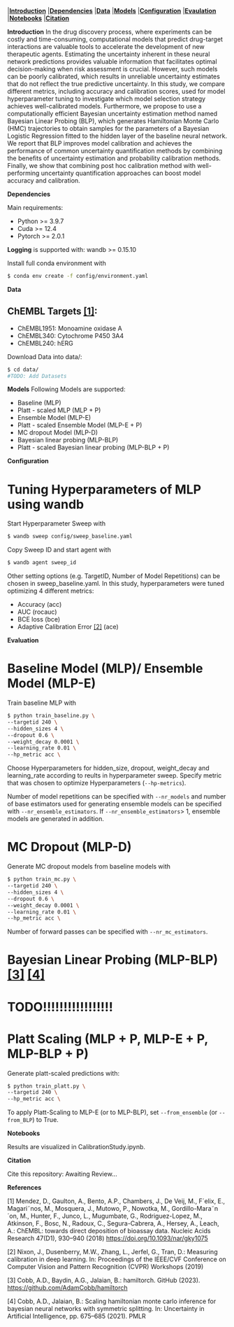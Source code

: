 |**[Introduction](#introduction)**
|**[Dependencies](#dependencies)**
|**[Data](#data)**
|**[Models](#models)**
|**[Configuration](#configuration)**
|**[Evaulation](#evaluation)**
|**[Notebooks](#notebooks)**
|**[Citation](#citation)**

**Introduction**
In the drug discovery process, where experiments can be costly and time-consuming, computational models that predict drug-target interactions are valuable tools to accelerate the development of new therapeutic agents.
Estimating the uncertainty inherent in these neural network predictions provides valuable information that facilitates optimal decision-making when risk assessment is crucial.
However, such models can be poorly calibrated, which results in unreliable uncertainty estimates that do not reflect the true predictive uncertainty.
In this study, we compare different metrics, including accuracy and calibration scores, used for model hyperparameter tuning to investigate which model selection strategy achieves well-calibrated models.
Furthermore, we propose to use a computationally efficient Bayesian uncertainty estimation method named Bayesian Linear Probing (BLP), which generates Hamiltonian Monte Carlo (HMC) trajectories to obtain samples for the parameters of a Bayesian Logistic Regression fitted to the hidden layer of the baseline neural network.
We report that BLP improves model calibration and achieves the performance of common uncertainty quantification methods by combining the benefits of uncertainty estimation and probability calibration methods.
Finally, we show that combining post hoc calibration method with well-performing uncertainty quantification approaches can boost model accuracy and calibration.

**Dependencies**

Main requirements:
- Python >= 3.9.7
- Cuda >= 12.4
- Pytorch >= 2.0.1

**Logging** is supported with: wandb >= 0.15.10

Install full conda environment with

```bash
$ conda env create -f config/environment.yaml
```


**Data**
## ChEMBL Targets [[1]](#1):

- ChEMBL1951: Monoamine oxidase A
- ChEMBL340: Cytochrome P450 3A4
- ChEMBL240: hERG


Download Data into data/:

```bash
$ cd data/
#TODO: Add Datasets
```

**Models**
Following Models are supported:

- Baseline (MLP)
- Platt - scaled MLP (MLP + P)
- Ensemble Model (MLP-E)
- Platt - scaled Ensemble Model (MLP-E + P)
- MC dropout Model (MLP-D)
- Bayesian linear probing (MLP-BLP)
- Platt - scaled Bayesian linear probing (MLP-BLP + P)

**Configuration**
# Tuning Hyperparameters of MLP using wandb

Start Hyperparameter Sweep with

```bash
$ wandb sweep config/sweep_baseline.yaml 

```

Copy Sweep ID and start agent with 
```bash
$ wandb agent sweep_id 

```

Other setting options (e.g. TargetID, Number of Model Repetitions) can be chosen in sweep_baseline.yaml. 
In this study, hyperparameters were tuned optimizing 4 different metrics:

- Accuracy (acc)
- AUC (rocauc)
- BCE loss (bce)
- Adaptive Calibration Error [[2]](#2) (ace)

**Evaluation**

# Baseline Model (MLP)/ Ensemble Model (MLP-E) 

Train baseline MLP with 

```bash
$ python train_baseline.py \
--targetid 240 \
--hidden_sizes 4 \
--dropout 0.6 \
--weight_decay 0.0001 \
--learning_rate 0.01 \
--hp_metric acc \
```
Choose Hyperparameters for hidden_size, dropout, weight_decay and learning_rate according to reults in hyperparameter sweep. Specify metric that was chosen to optimize Hyperparameters (```--hp-metrics```).

Number of model repetitions can be specified with ```--nr_models``` and number of base estimators used for generating ensemble models can be specified with ```--nr_ensemble_estimators```. If ```--nr_ensemble_estimators```> 1, ensemble models are generated in addition.

# MC Dropout (MLP-D)
Generate MC dropout models from baseline models with

```bash
$ python train_mc.py \
--targetid 240 \
--hidden_sizes 4 \
--dropout 0.6 \
--weight_decay 0.0001 \
--learning_rate 0.01 \
--hp_metric acc \
```

Number of forward passes can be specified with ```--nr_mc_estimators```.

# Bayesian Linear Probing (MLP-BLP) [[3]](#3) [[4]](#4) 
# TODO!!!!!!!!!!!!!!!!!

# Platt Scaling (MLP + P, MLP-E + P, MLP-BLP + P)

Generate platt-scaled predictions with:
```bash
$ python train_platt.py \
--targetid 240 \
--hp_metric acc \
```

To apply Platt-Scaling to MLP-E (or to MLP-BLP), set ```--from_ensemble``` (or ```--from_BLP```) to True.


**Notebooks**

Results are visualized in CalibrationStudy.ipynb.

**Citation**

Cite this repository: Awaiting Review...

**References**

<a id="1">[1]</a>  Mendez, D., Gaulton, A., Bento, A.P., Chambers, J., De Veij, M., F´elix, E., Magari˜nos, M., Mosquera, J., Mutowo, P., Nowotka, M., Gordillo-Mara˜n´on, M.,
Hunter, F., Junco, L., Mugumbate, G., Rodriguez-Lopez, M., Atkinson, F., Bosc, N., Radoux, C., Segura-Cabrera, A., Hersey, A., Leach, A.: ChEMBL: towards
direct deposition of bioassay data. Nucleic Acids Research 47(D1), 930–940 (2018) https://doi.org/10.1093/nar/gky1075

<a id="2">[2]</a>   Nixon, J., Dusenberry, M.W., Zhang, L., Jerfel, G., Tran, D.: Measuring calibration in deep learning. In: Proceedings of the IEEE/CVF Conference on Computer
Vision and Pattern Recognition (CVPR) Workshops (2019)

<a id="3">[3]</a>   Cobb, A.D., Baydin, A.G., Jalaian, B.: hamiltorch. GitHub (2023). https://github.com/AdamCobb/hamiltorch

<a id="4">[4]</a>   Cobb, A.D., Jalaian, B.: Scaling hamiltonian monte carlo inference for bayesian neural networks with symmetric splitting. In: Uncertainty in Artificial  Intelligence, pp. 675–685 (2021). PMLR







